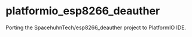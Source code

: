 # platformio_esp8266_deauther
Porting the SpacehuhnTech/esp8266_deauther project to PlatformIO IDE.
